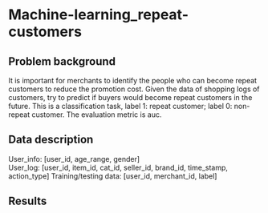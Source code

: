 # Machine-learning_repeat-customers

## Problem background
It is important for merchants to identify the people who can become repeat customers to reduce the promotion cost. Given the data of shopping logs of customers, try to predict if buyers would become repeat customers in the future. This is a classification task, label 1: repeat customer; label 0: non-repeat customer. The evaluation metric is auc.

## Data description
User_info: [user_id, age_range, gender]  
User_log: [user_id, item_id, cat_id, seller_id, brand_id, time_stamp, action_type]
Training/testing data: [user_id, merchant_id, label]

## Results

